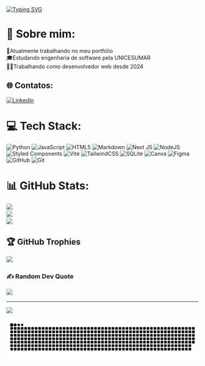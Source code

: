 [![Typing SVG](https://readme-typing-svg.demolab.com?font=Fira+Code&weight=600&pause=1000&width=435&lines=Ol%C3%A1+pode+me+chamar+de+Tiago+Lucas;Seja+bem+vindo!!!+%3AD)](https://git.io/typing-svg)


# 💫 Sobre mim:
🌆Atualmente trabalhando no meu portfólio<br>🎓Estudando engenharia de software pela UNICESUMAR<br>👨‍💻Trabalhando como desenvolvedor web desde 2024


## 🌐 Contatos:
[![LinkedIn](https://img.shields.io/badge/LinkedIn-%230077B5.svg?logo=linkedin&logoColor=white)](https://linkedin.com/in/https://www.linkedin.com/in/tiagolucasdasilva/) 

# 💻 Tech Stack:
![Python](https://img.shields.io/badge/python-3670A0?style=for-the-badge&logo=python&logoColor=ffdd54) ![JavaScript](https://img.shields.io/badge/javascript-%23323330.svg?style=for-the-badge&logo=javascript&logoColor=%23F7DF1E) ![HTML5](https://img.shields.io/badge/html5-%23E34F26.svg?style=for-the-badge&logo=html5&logoColor=white) ![Markdown](https://img.shields.io/badge/markdown-%23000000.svg?style=for-the-badge&logo=markdown&logoColor=white) ![Next JS](https://img.shields.io/badge/Next-black?style=for-the-badge&logo=next.js&logoColor=white) ![NodeJS](https://img.shields.io/badge/node.js-6DA55F?style=for-the-badge&logo=node.js&logoColor=white) ![Styled Components](https://img.shields.io/badge/styled--components-DB7093?style=for-the-badge&logo=styled-components&logoColor=white) ![Vite](https://img.shields.io/badge/vite-%23646CFF.svg?style=for-the-badge&logo=vite&logoColor=white) ![TailwindCSS](https://img.shields.io/badge/tailwindcss-%2338B2AC.svg?style=for-the-badge&logo=tailwind-css&logoColor=white) ![SQLite](https://img.shields.io/badge/sqlite-%2307405e.svg?style=for-the-badge&logo=sqlite&logoColor=white) ![Canva](https://img.shields.io/badge/Canva-%2300C4CC.svg?style=for-the-badge&logo=Canva&logoColor=white) ![Figma](https://img.shields.io/badge/figma-%23F24E1E.svg?style=for-the-badge&logo=figma&logoColor=white) ![GitHub](https://img.shields.io/badge/github-%23121011.svg?style=for-the-badge&logo=github&logoColor=white) ![Git](https://img.shields.io/badge/git-%23F05033.svg?style=for-the-badge&logo=git&logoColor=white)
# 📊 GitHub Stats:
![](https://github-readme-stats.vercel.app/api?username=TiagoLucas-dev&theme=dark&hide_border=false&include_all_commits=true&count_private=true)<br/>
![](https://github-readme-streak-stats.herokuapp.com/?user=TiagoLucas-dev&theme=dark&hide_border=false)<br/>
![](https://github-readme-stats.vercel.app/api/top-langs/?username=TiagoLucas-dev&theme=dark&hide_border=false&include_all_commits=true&count_private=true&layout=compact)

## 🏆 GitHub Trophies
![](https://github-profile-trophy.vercel.app/?username=TiagoLucas-dev&theme=radical&no-frame=false&no-bg=true&margin-w=4)

### ✍️ Random Dev Quote
![](https://quotes-github-readme.vercel.app/api?type=horizontal&theme=radical)

---
[![](https://visitcount.itsvg.in/api?id=TiagoLucas-dev&icon=0&color=0)](https://visitcount.itsvg.in)

<!-- Proudly created with GPRM ( https://gprm.itsvg.in ) -->


<picture>
  <source media="(prefers-color-scheme: dark)" srcset="https://raw.githubusercontent.com/TiagoLucas-dev/TiagoLucas-dev/output/github-snake-dark.svg" />
  <source media="(prefers-color-scheme: light)" srcset="https://raw.githubusercontent.com/TiagoLucas-dev/TiagoLucas-dev/output/github-snake.svg" />
  <img alt="github-snake" src="https://raw.githubusercontent.com/TiagoLucas-dev/TiagoLucas-dev/output/github-snake.svg" />
</picture>

